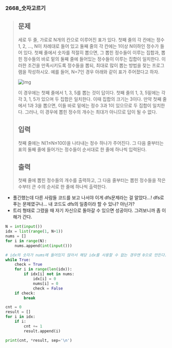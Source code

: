 ### 2668_숫자고르기

> ## 문제
>
> 세로 두 줄, 가로로 N개의 칸으로 이루어진 표가 있다. 첫째 줄의 각 칸에는 정수 1, 2, …, N이 차례대로 들어 있고 둘째 줄의 각 칸에는 1이상 N이하인 정수가 들어 있다. 첫째 줄에서 숫자를 적절히 뽑으면, 그 뽑힌 정수들이 이루는 집합과, 뽑힌 정수들의 바로 밑의 둘째 줄에 들어있는 정수들이 이루는 집합이 일치한다. 이러한 조건을 만족시키도록 정수들을 뽑되, 최대로 많이 뽑는 방법을 찾는 프로그램을 작성하시오. 예를 들어, N=7인 경우 아래와 같이 표가 주어졌다고 하자.
>
> ![img](https://www.acmicpc.net/upload/images/u5JZnfExdtFXjmR.png)
>
> 이 경우에는 첫째 줄에서 1, 3, 5를 뽑는 것이 답이다. 첫째 줄의 1, 3, 5밑에는 각각 3, 1, 5가 있으며 두 집합은 일치한다. 이때 집합의 크기는 3이다. 만약 첫째 줄에서 1과 3을 뽑으면, 이들 바로 밑에는 정수 3과 1이 있으므로 두 집합이 일치한다. 그러나, 이 경우에 뽑힌 정수의 개수는 최대가 아니므로 답이 될 수 없다.
>
> ## 입력
>
> 첫째 줄에는 N(1≤N≤100)을 나타내는 정수 하나가 주어진다. 그 다음 줄부터는 표의 둘째 줄에 들어가는 정수들이 순서대로 한 줄에 하나씩 입력된다.
>
> ## 출력
>
> 첫째 줄에 뽑힌 정수들의 개수를 출력하고, 그 다음 줄부터는 뽑힌 정수들을 작은 수부터 큰 수의 순서로 한 줄에 하나씩 출력한다.





- 풀긴했는데 다른 사람들 코드를 보고 나서야 이게 dfs문제라는 걸 알았다...! dfs로 푸는 문제였구나... 내 코드도 dfs의 일종이라 할 수 있나? 아닌가?
- 트리 형태로 그렸을 때 자기 자신으로 돌아갈 수 있으면 성공이다. 그려보니까 좀 이해가 간다.

```python
N = int(input())
idx = list(range(1, N+1))
nums = []
for i in range(N):
    nums.append(int(input()))

# idx의 숫자가 nums에 들어있지 않아서 해당 idx를 사용할 수 없는 경우엔 0으로 만든다. 작업이 끝날 때 까지 여러 번 반복하기 위해 while문을 사용한다.
while True:
    check = True
    for i in range(len(idx)):
        if idx[i] not in nums:
            idx[i] = 0
            nums[i] = 0
            check = False
    if check:
        break

cnt = 0
result = []
for i in idx:
    if i:
        cnt += 1
        result.append(i)

print(cnt, *result, sep='\n')
```

